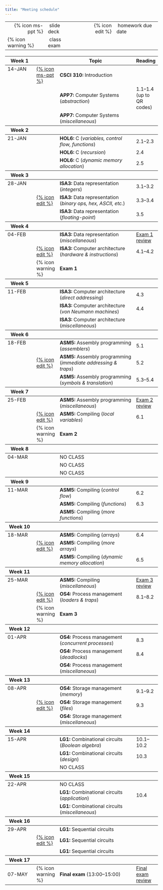 ```yaml
---
title: "Meeting schedule"
---
```


<table>
  <tbody>
    <tr>
      <td style="text-align: right">{% icon ms-ppt %}</td>
      <td>&nbsp;slide deck</td>
      <td style="width:20px"></td>
      <td style="text-align: right">{% icon edit %}</td>
      <td>&nbsp;homework due date</td>
    </tr>
    <tr>
      <td>{% icon warning %}</td>
      <td>&nbsp;class exam</td>
    </tr>
  </tbody>
</table>

<table class="ic-Table ic-Table--condensed ic-Table--hover-row" style="margin-top:20px">
  <thead>
    <tr class="ic-Table__row--bg-neutral">
      <th style="width:100px">Week 1</th>
      <th style="width:50px"></th>
      <th style="width:50%">Topic</th>
      <th>Reading</th>
    </tr>
  </thead>
  <tbody>
    <tr>
      <td rowspan="0" style="vertical-align:top">14-JAN</td>
      <td><a href="">{% icon ms-ppt %}</a></td>
      <td><strong>CSCI 310:</strong> Introduction</td>
      <td></td>
    </tr>
    <tr>
      <td></td>
      <td><strong>APP7:</strong> Computer Systems (<em>abstraction</em>)</td>
      <td>1.1&ndash;1.4 (up to QR codes)</td>
    </tr>
    <tr>
      <td></td>
      <td><strong>APP7:</strong> Computer Systems (<em>miscellaneous</em>)</td>
      <td></td>
    </tr>
  </tbody>

  <thead>
    <tr class="ic-Table__row--bg-neutral">
      <th>Week 2</th>
      <th></th>
      <th></th>
      <th></th>
    </tr>
  </thead>
  <tbody>
    <tr>
      <td rowspan="0" style="vertical-align:top">21-JAN</td>
      <td></td>
      <td><strong>HOL6:</strong> C (<em>variables, control flow, functions</em>)</td>
      <td>2.1&ndash;2.3</td>
    </tr>
    <tr>
      <td></td>
      <td><strong>HOL6:</strong> C (<em>recursion</em>)</td>
      <td>2.4</td>
    </tr>
    <tr>
      <td></td>
      <td><strong>HOL6:</strong> C (<em>dynamic memory allocation</em>)</td>
      <td>2.5</td>
    </tr>
  </tbody>

  <thead>
    <tr class="ic-Table__row--bg-neutral">
      <th>Week 3</th>
      <th></th>
      <th></th>
      <th></th>
    </tr>
  </thead>
  <tbody>
    <tr>
      <td rowspan="0" style="vertical-align:top">28-JAN</td>
      <td></td>
      <td><strong>ISA3:</strong> Data representation (<em>integers</em>)</td>
      <td>3.1&ndash;3.2</td>
    </tr>
    <tr>
      <td><a href="https://csbsju.instructure.com/courses/11790/assignments/103567">{% icon edit %}</a></td>
      <td><strong>ISA3:</strong> Data representation (<em>binary ops, hex, ASCII, etc.</em>)</td>
      <td>3.3&ndash;3.4</td>
    </tr>
    <tr>
      <td></td>
      <td><strong>ISA3:</strong> Data representation (<em>floating-point</em>)</td>
      <td>3.5</td>
    </tr>
  </tbody>

  <thead>
    <tr class="ic-Table__row--bg-neutral">
      <th>Week 4</th>
      <th></th>
      <th></th>
      <th></th>
    </tr>
  </thead>
  <tbody>
    <tr>
      <td rowspan="0" style="vertical-align:top">04-FEB</td>
      <td></td>
      <td><strong>ISA3:</strong> Data representation (<em>miscellaneous</em>)</td>
      <td><a href="https://csbsju.instructure.com/courses/11790/pages/exam-1-study-guide">Exam 1 review</a></td>
    </tr>
    <tr>
      <td><a href="https://csbsju.instructure.com/courses/11790/assignments/103565">{% icon edit %}</a></td>
      <td><strong>ISA3:</strong> Computer architecture (<em>hardware &amp; instructions</em>)</td>
      <td>4.1&ndash;4.2</td>
    </tr>
    <tr>
      <td>{% icon warning %}</td>
      <td><strong>Exam 1</strong></td>
      <td></td>
    </tr>
  </tbody>

  <thead>
    <tr class="ic-Table__row--bg-neutral">
      <th>Week 5</th>
      <th></th>
      <th></th>
      <th></th>
    </tr>
  </thead>
  <tbody>
    <tr>
      <td rowspan="0" style="vertical-align:top">11-FEB</td>
      <td></td>
      <td><strong>ISA3:</strong> Computer architecture (<em>direct addressing</em>)</td>
      <td>4.3</td>
    </tr>
    <tr>
      <td></td>
      <td><strong>ISA3:</strong> Computer architecture (<em>von Neumann machines</em>)</td>
      <td>4.4</td>
    </tr>
    <tr>
      <td></td>
      <td><strong>ISA3:</strong> Computer architecture (<em>miscellaneous</em>)</td>
      <td></td>
    </tr>
  </tbody>

  <thead>
    <tr class="ic-Table__row--bg-neutral">
      <th>Week 6</th>
      <th></th>
      <th></th>
      <th></th>
    </tr>
  </thead>
  <tbody>
    <tr>
      <td rowspan="0" style="vertical-align:top">18-FEB</td>
      <td></td>
      <td><strong>ASM5:</strong> Assembly programming (<em>assemblers</em>)</td>
      <td>5.1</td>
    </tr>
    <tr>
      <td><a href="https://csbsju.instructure.com/courses/11790/assignments/103564">{% icon edit %}</a></td>
      <td><strong>ASM5:</strong> Assembly programming (<em>immediate addressing &amp; traps</em>)</td>
      <td>5.2</td>
    </tr>
    <tr>
      <td></td>
      <td><strong>ASM5:</strong> Assembly programming (<em>symbols &amp; translation</em>)</td>
      <td>5.3&ndash;5.4</td>
    </tr>
  </tbody>

  <thead>
    <tr class="ic-Table__row--bg-neutral">
      <th>Week 7</th>
      <th></th>
      <th></th>
      <th></th>
    </tr>
  </thead>
  <tbody>
    <tr>
      <td rowspan="0" style="vertical-align:top">25-FEB</td>
      <td></td>
      <td><strong>ASM5:</strong> Assembly programming (<em>miscellaneous</em>)</td>
      <td><a href="https://csbsju.instructure.com/courses/11790/pages/exam-2-study-guide">Exam 2 review</a></td>
    </tr>
    <tr>
      <td><a href="https://csbsju.instructure.com/courses/11790/assignments/103569">{% icon edit %}</a></td>
      <td><strong>ASM5:</strong> Compiling (<em>local variables</em>)</td>
      <td>6.1</td>
    </tr>
    <tr>
      <td>{% icon warning %}</td>
      <td><strong>Exam 2</strong></td>
      <td></td>
    </tr>
  </tbody>

  <thead>
    <tr class="ic-Table__row--bg-neutral">
      <th>Week 8</th>
      <th></th>
      <th></th>
      <th></th>
    </tr>
  </thead>
  <tbody>
    <tr>
      <td rowspan="0" style="vertical-align:top">04-MAR</td>
      <td></td>
      <td>NO CLASS</td>
      <td></td>
    </tr>
    <tr>
      <td></td>
      <td>NO CLASS</td>
      <td></td>
    </tr>
    <tr>
      <td></td>
      <td>NO CLASS</td>
      <td></td>
    </tr>
  </tbody>

  <thead>
    <tr class="ic-Table__row--bg-neutral">
      <th>Week 9</th>
      <th></th>
      <th></th>
      <th></th>
    </tr>
  </thead>
  <tbody>
    <tr>
      <td rowspan="0" style="vertical-align:top">11-MAR</td>
      <td></td>
      <td><strong>ASM5:</strong> Compiling (<em>control flow</em>)</td>
      <td>6.2</td>
    </tr>
    <tr>
      <td></td>
      <td><strong>ASM5:</strong> Compiling (<em>functions</em>)</td>
      <td>6.3</td>
    </tr>
    <tr>
      <td></td>
      <td><strong>ASM5:</strong> Compiling (<em>more functions</em>)</td>
      <td></td>
    </tr>
  </tbody>

  <thead>
    <tr class="ic-Table__row--bg-neutral">
      <th>Week 10</th>
      <th></th>
      <th></th>
      <th></th>
    </tr>
  </thead>
  <tbody>
    <tr>
      <td rowspan="0" style="vertical-align:top">18-MAR</td>
      <td></td>
      <td><strong>ASM5:</strong> Compiling (<em>arrays</em>)</td>
      <td>6.4</td>
    </tr>
    <tr>
      <td><a href="https://csbsju.instructure.com/courses/11790/assignments/103568">{% icon edit %}</a></td>
      <td><strong>ASM5:</strong> Compiling (<em>more arrays</em>)</td>
      <td></td>
    </tr>
    <tr>
      <td></td>
      <td><strong>ASM5:</strong> Compiling (<em>dynamic memory allocation</em>)</td>
      <td>6.5</td>
    </tr>
  </tbody>

  <thead>
    <tr class="ic-Table__row--bg-neutral">
      <th>Week 11</th>
      <th></th>
      <th></th>
      <th></th>
    </tr>
  </thead>
  <tbody>
    <tr>
      <td rowspan="0" style="vertical-align:top">25-MAR</td>
      <td></td>
      <td><strong>ASM5:</strong> Compiling (<em>miscellaneous</em>)</td>
      <td><a href="https://csbsju.instructure.com/courses/11790/pages/exam-3-study-guide">Exam 3 review</a></td>
    </tr>
    <tr>
      <td><a href="https://csbsju.instructure.com/courses/11790/assignments/103566">{% icon edit %}</a></td>
      <td><strong>OS4:</strong> Process management (<em>loaders &amp; traps</em>)</td>
      <td>8.1&ndash;8.2</td>
    </tr>
    <tr>
      <td>{% icon warning %}</td>
      <td><strong>Exam 3</strong></td>
      <td></td>
    </tr>
  </tbody>

  <thead>
    <tr class="ic-Table__row--bg-neutral">
      <th>Week 12</th>
      <th></th>
      <th></th>
      <th></th>
    </tr>
  </thead>
  <tbody>
    <tr>
      <td rowspan="0" style="vertical-align:top">01-APR</td>
      <td></td>
      <td><strong>OS4:</strong> Process management (<em>concurrent processes</em>)</td>
      <td>8.3</td>
    </tr>
    <tr>
      <td></td>
      <td><strong>OS4:</strong> Process management (<em>deadlocks</em>)</td>
      <td>8.4</td>
    </tr>
    <tr>
      <td></td>
      <td><strong>OS4:</strong> Process management (<em>miscellaneous</em>)</td>
      <td></td>
    </tr>
  </tbody>

  <thead>
    <tr class="ic-Table__row--bg-neutral">
      <th>Week 13</th>
      <th></th>
      <th></th>
      <th></th>
    </tr>
  </thead>
  <tbody>
    <tr>
      <td rowspan="0" style="vertical-align:top">08-APR</td>
      <td></td>
      <td><strong>OS4:</strong> Storage management (<em>memory</em>)</td>
      <td>9.1&ndash;9.2</td>
    </tr>
    <tr>
      <td><a href="#">{% icon edit %}</a></td>
      <td><strong>OS4:</strong> Storage management (<em>files</em>)</td>
      <td>9.3</td>
    </tr>
    <tr>
      <td></td>
      <td><strong>OS4:</strong> Storage management (<em>miscellaneous</em>)</td>
      <td></td>
    </tr>
  </tbody>

  <thead>
    <tr class="ic-Table__row--bg-neutral">
      <th>Week 14</th>
      <th></th>
      <th></th>
      <th></th>
    </tr>
  </thead>
  <tbody>
    <tr>
      <td rowspan="0" style="vertical-align:top">15-APR</td>
      <td></td>
      <td><strong>LG1:</strong> Combinational circuits (<em>Boolean algebra</em>)</td>
      <td>10.1&ndash;10.2</td>
    </tr>
    <tr>
      <td></td>
      <td><strong>LG1:</strong> Combinational circuits (<em>design</em>)</td>
      <td>10.3</td>
    </tr>
    <tr>
      <td></td>
      <td>NO CLASS</td>
      <td></td>
    </tr>
  </tbody>

  <thead>
    <tr class="ic-Table__row--bg-neutral">
      <th>Week 15</th>
      <th></th>
      <th></th>
      <th></th>
    </tr>
  </thead>
  <tbody>
    <tr>
      <td rowspan="0" style="vertical-align:top">22-APR</td>
      <td></td>
      <td>NO CLASS</td>
      <td></td>
    </tr>
    <tr>
      <td></td>
      <td><strong>LG1:</strong> Combinational circuits (<em>application</em>)</td>
      <td>10.4</td>
    </tr>
    <tr>
      <td></td>
      <td><strong>LG1:</strong> Combinational circuits (<em>miscellaneous</em>)</td>
      <td></td>
    </tr>
  </tbody>

  <thead>
    <tr class="ic-Table__row--bg-neutral">
      <th>Week 16</th>
      <th></th>
      <th></th>
      <th></th>
    </tr>
  </thead>
  <tbody>
    <tr>
      <td rowspan="0" style="vertical-align:top">29-APR</td>
      <td></td>
      <td><strong>LG1:</strong> Sequential circuits</td>
      <td></td>
    </tr>
    <tr>
      <td><a href="#">{% icon edit %}</a></td>
      <td><strong>LG1:</strong> Sequential circuits</td>
      <td></td>
    </tr>
    <tr>
      <td></td>
      <td><strong>LG1:</strong> Sequential circuits</td>
      <td></td>
    </tr>
  </tbody>

  <thead>
    <tr class="ic-Table__row--bg-neutral">
      <th>Week 17</th>
      <th></th>
      <th></th>
      <th></th>
    </tr>
  </thead>
  <tbody>
    <tr>
      <td>07-MAY</td>
      <td>{% icon warning %}</td>
      <td><strong>Final exam</strong> (13:00&ndash;15:00)</td>
      <td><a href="https://csbsju.instructure.com/courses/11790/pages/final-exam-study-guide">Final exam review</a></td>
    </tr>
  </tbody>
</table>
